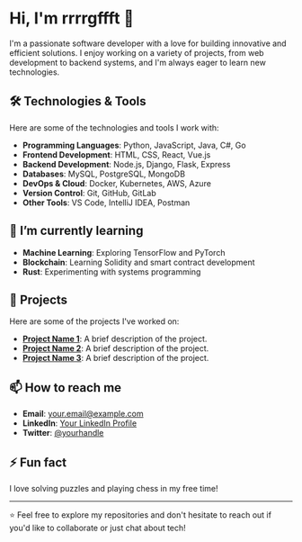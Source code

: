 # Hi, I'm rrrrgffft 👋

I'm a passionate software developer with a love for building innovative and efficient solutions. I enjoy working on a variety of projects, from web development to backend systems, and I'm always eager to learn new technologies.

## 🛠️ Technologies & Tools

Here are some of the technologies and tools I work with:

- **Programming Languages**: Python, JavaScript, Java, C#, Go
- **Frontend Development**: HTML, CSS, React, Vue.js
- **Backend Development**: Node.js, Django, Flask, Express
- **Databases**: MySQL, PostgreSQL, MongoDB
- **DevOps & Cloud**: Docker, Kubernetes, AWS, Azure
- **Version Control**: Git, GitHub, GitLab
- **Other Tools**: VS Code, IntelliJ IDEA, Postman

## 🌱 I’m currently learning

- **Machine Learning**: Exploring TensorFlow and PyTorch
- **Blockchain**: Learning Solidity and smart contract development
- **Rust**: Experimenting with systems programming

## 💼 Projects

Here are some of the projects I've worked on:

- **[Project Name 1](https://github.com/rrrrgffft/project1)**: A brief description of the project.
- **[Project Name 2](https://github.com/rrrrgffft/project2)**: A brief description of the project.
- **[Project Name 3](https://github.com/rrrrgffft/project3)**: A brief description of the project.

## 📫 How to reach me

- **Email**: [your.email@example.com](mailto:your.email@example.com)
- **LinkedIn**: [Your LinkedIn Profile](https://www.linkedin.com/in/yourprofile)
- **Twitter**: [@yourhandle](https://twitter.com/yourhandle)

## ⚡ Fun fact

I love solving puzzles and playing chess in my free time!

---

⭐️ Feel free to explore my repositories and don't hesitate to reach out if you'd like to collaborate or just chat about tech!
